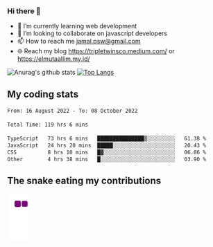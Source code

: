 ### Hi there 👋

<!--
**padepokanpenguin/padepokanpenguin** is a ✨ _special_ ✨ repository because its `README.md` (this file) appears on your GitHub profile.
-->

- 🌱 I’m currently learning  web development
- 👯 I’m looking to collaborate on javascript developers
- 📫 How to reach me jamal.psw@gmail.com
- 🌐 Reach my blog https://tripletwinsco.medium.com/ or https://elmutaallim.my.id/

![Anurag's github stats](https://github-readme-stats.vercel.app/api?username=padepokanpenguin&count_private=true&disable_animations=false&show_icons=true&theme=default)
[![Top Langs](https://github-readme-stats.vercel.app/api/top-langs/?username=padepokanpenguin&theme=default&layout=compact)](https://github.com/padepokanpenguin)

## My coding stats

<!--START_SECTION:waka-->

```text
From: 16 August 2022 - To: 08 October 2022

Total Time: 119 hrs 6 mins

TypeScript   73 hrs 6 mins   ███████████████▒░░░░░░░░░   61.38 %
JavaScript   24 hrs 20 mins  █████░░░░░░░░░░░░░░░░░░░░   20.43 %
CSS          8 hrs 10 mins   █▓░░░░░░░░░░░░░░░░░░░░░░░   06.86 %
Other        4 hrs 38 mins   █░░░░░░░░░░░░░░░░░░░░░░░░   03.90 %
```

<!--END_SECTION:waka-->


## The snake eating my contributions
![snake gif](https://github.com/padepokanpenguin/padepokanpenguin/blob/output/github-contribution-grid-snake.gif)
